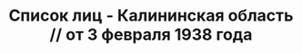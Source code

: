 ---
title: Список лиц - Калининская область // от 3 февраля 1938 года
description: РГАСПИ, ф.17, т.6, оп.171, дело 414, лист 321
images:
- /disk/pictures/v06/17-171-414-321.jpg
- /disk/pictures/v06/17-171-414-322.jpg
- /disk/pictures/v06/17-171-414-323.jpg
- /disk/pictures/v06/17-171-414-324.jpg
---